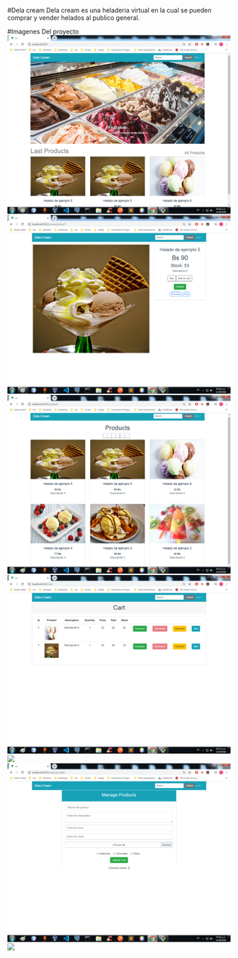 #Dela cream
  Dela cream es una heladeria virtual en la cual se pueden comprar y vender helados al publico general.
  
#Imagenes Del proyecto
 ![](fotos/home.png)
 ![](fotos/show-product.png)
 ![](fotos/list-of-products.png)
 ![](fotos/cart.png)
 ![](fotos/list-of-types-of-products.png)
 ![](fotos/create-a-product.png)
 ![](fotos/create-a-type-of-products.png)
 

